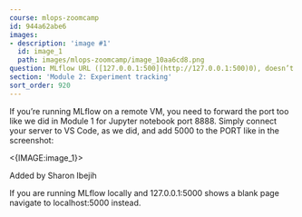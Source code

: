 ```yaml
---
course: mlops-zoomcamp
id: 944a62abe6
images:
- description: 'image #1'
  id: image_1
  path: images/mlops-zoomcamp/image_10aa6cd8.png
question: MLflow URL ([127.0.0.1:500](http://127.0.0.1:500)0), doesn’t open.
section: 'Module 2: Experiment tracking'
sort_order: 920
---
```


If you’re running MLflow on a remote VM, you need to forward the port too like we did in Module 1 for Jupyter notebook port 8888. Simply connect your server to VS Code, as we did, and add 5000 to the PORT like in the screenshot:

<{IMAGE:image_1}>

Added by Sharon Ibejih

If you are running MLflow locally and 127.0.0.1:5000 shows a blank page navigate to localhost:5000 instead.

